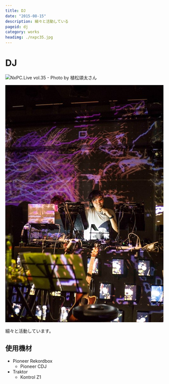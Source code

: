 ```yaml
---
title: DJ
date: "2015-08-15"
description: 細々と活動している
pageid: dj
category: works
headimg: ./nxpc35.jpg
---
```


# DJ

![NxPC.Live vol.35 - Photo by 植松頌太さん](./nxpc35.jpg "NxPC.Live vol.35 - Photo by 植松頌太さん")

![Interm Report vol.1 - Photo by 稲垣謙一さん](./interim-report-vol-1.jpg "Interm Report vol.1 - Photo by 稲垣謙一さん")

細々と活動しています。

<!--NxPC.Live vol. 31-->
<!--Interim Report vol. 3 - Photo by 川村将貴さん-->
<!--Interim Report vol. 1 - Photo by 稲垣謙一さん-->
<!--踊るかフェス Proto Party-->

## 使用機材

- Pioneer Rekordbox
  - Pioneer CDJ
- Traktor
  - Kontrol Z1

